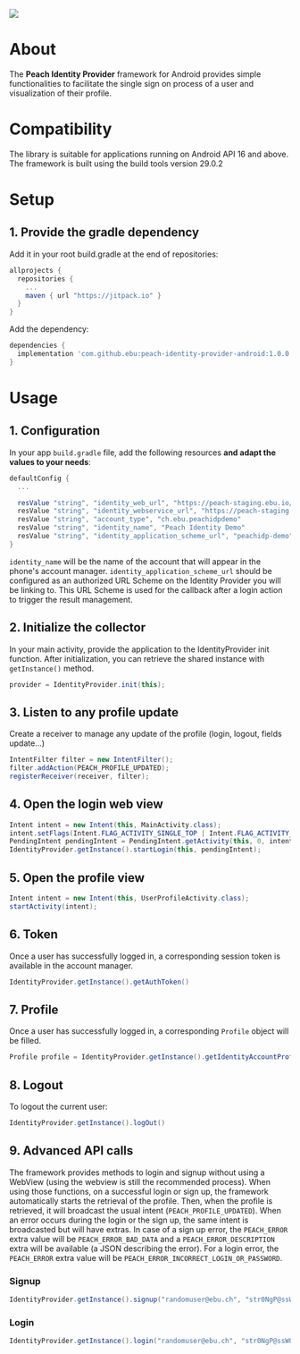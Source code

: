 
[![](https://jitpack.io/v/bkhezry/MapDrawingTools.svg)](https://jitpack.io/#bkhezry/MapDrawingTools)

# About

The **Peach Identity Provider** framework for Android provides simple functionalities to facilitate the single sign on process of a user and visualization of their profile.


# Compatibility

The library is suitable for applications running on Android API 16 and above. The framework is built using the build tools version 29.0.2


# Setup
## 1. Provide the gradle dependency
Add it in your root build.gradle at the end of repositories:
```gradle
allprojects {
  repositories {
    ...
    maven { url "https://jitpack.io" }
  }
}
```
Add the dependency:
```gradle
dependencies {
  implementation 'com.github.ebu:peach-identity-provider-android:1.0.0'
}
```

# Usage

## 1. Configuration

In your app `build.gradle` file, add the following resources **and adapt the values to your needs**:

```gradle
defaultConfig {  
  ...

  resValue "string", "identity_web_url", "https://peach-staging.ebu.io/idp/"  
  resValue "string", "identity_webservice_url", "https://peach-staging.ebu.io/idp/api/"  
  resValue "string", "account_type", "ch.ebu.peachidpdemo"  
  resValue "string", "identity_name", "Peach Identity Demo"  
  resValue "string", "identity_application_scheme_url", "peachidp-demo"  
}
```
`identity_name` will be the name of the account that will appear in the phone's account manager.
`identity_application_scheme_url` should be configured as an authorized URL Scheme on the Identity Provider you will be linking to. This URL Scheme is used for the callback after a login action to trigger the result management.


## 2. Initialize the collector
In your main activity, provide the application to the IdentityProvider init function. After initialization, you can retrieve the shared instance with `getInstance()` method.
```java
provider = IdentityProvider.init(this);
```

## 3. Listen to any profile update
Create a receiver to manage any update of the profile (login, logout, fields update...)
```java
IntentFilter filter = new IntentFilter();  
filter.addAction(PEACH_PROFILE_UPDATED);  
registerReceiver(receiver, filter);
```

## 4. Open the login web view
```java
Intent intent = new Intent(this, MainActivity.class);  
intent.setFlags(Intent.FLAG_ACTIVITY_SINGLE_TOP | Intent.FLAG_ACTIVITY_CLEAR_TOP);  
PendingIntent pendingIntent = PendingIntent.getActivity(this, 0, intent, PendingIntent.FLAG_UPDATE_CURRENT);  
IdentityProvider.getInstance().startLogin(this, pendingIntent);  
```
## 5. Open the profile view
```java
Intent intent = new Intent(this, UserProfileActivity.class);  
startActivity(intent);  
```

## 6. Token

Once a user has successfully logged in, a corresponding session token is available in the account manager.
```java
IdentityProvider.getInstance().getAuthToken()
```

## 7. Profile

Once a user has successfully logged in, a corresponding `Profile` object will be filled.
```java
Profile profile = IdentityProvider.getInstance().getIdentityAccountProfile()
```

## 8. Logout

To logout the current user:
```java
IdentityProvider.getInstance().logOut()
```

## 9. Advanced API calls

The framework provides methods to login and signup without using a WebView (using the webview is still the recommended process).
When using those functions, on a successful login or sign up, the framework automatically starts the retrieval of the profile. Then, when the profile is retrieved, it will broadcast the usual intent (`PEACH_PROFILE_UPDATED`).
When an error occurs during the login or the sign up, the same intent is broadcasted but will have extras.
In case of a sign up error, the `PEACH_ERROR` extra value will be `PEACH_ERROR_BAD_DATA` and a `PEACH_ERROR_DESCRIPTION` extra will be available (a JSON describing the error). For a login error, the `PEACH_ERROR` extra value will be `PEACH_ERROR_INCORRECT_LOGIN_OR_PASSWORD`.

### Signup

```java
IdentityProvider.getInstance().signup("randomuser@ebu.ch", "str0NgP@ssW0rd");
```

### Login

```java
IdentityProvider.getInstance().login("randomuser@ebu.ch", "str0NgP@ssW0rd");
```
